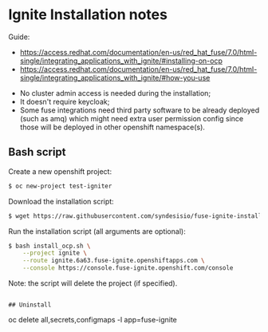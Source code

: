 # Ignite Installation notes

Guide: 
- https://access.redhat.com/documentation/en-us/red_hat_fuse/7.0/html-single/integrating_applications_with_ignite/#installing-on-ocp
- https://access.redhat.com/documentation/en-us/red_hat_fuse/7.0/html-single/integrating_applications_with_ignite/#how-you-use

* No cluster admin access is needed during the installation;
* It doesn't require keycloak;
* Some fuse integrations need third party software to be already deployed (such as amq) which might need extra user permission config since those will be deployed in other openshift namespace(s).

## Bash script

Create a new openshift project:

```sh
$ oc new-project test-igniter
```

Download the installation script:

```sh
$ wget https://raw.githubusercontent.com/syndesisio/fuse-ignite-install/1.3/install_ocp.sh
```

Run the installation script (all arguments are optional):

```sh
$ bash install_ocp.sh \
    --project ignite \
    --route ignite.6a63.fuse-ignite.openshiftapps.com \
    --console https://console.fuse-ignite.openshift.com/console
```

Note: the script will delete the project (if specified).
```

## Uninstall

```
oc delete all,secrets,configmaps -l app=fuse-ignite
```
